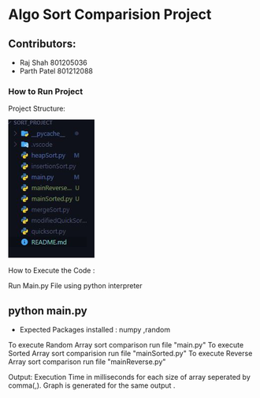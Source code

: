 # Algo Sort Comparision Project 

## Contributors:
* Raj Shah  801205036
* Parth Patel 801212088


### How to Run Project 

Project Structure:

![Project Structure](/structure.JPG)

How to Execute the Code :

Run Main.py File using python interpreter

## python main.py

* Expected Packages installed : numpy ,random

To execute Random Array sort comparison run file "main.py" To execute Sorted Array sort comparision run file "mainSorted.py" To execute Reverse Array sort comparison run file "mainReverse.py"

Output: 
Execution Time in milliseconds for each size of array seperated by comma(,).
Graph is generated for the same output .
